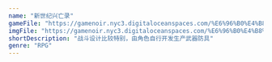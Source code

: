 ```yaml
---
name: "新世纪兴亡录"
gameFile: "https://gamenoir.nyc3.digitaloceanspaces.com/%E6%96%B0%E4%B8%96%E7%BA%AA%E5%85%B4%E4%BA%A1%E5%8F%B2/df.zip"
imgFile: "https://gamenoir.nyc3.digitaloceanspaces.com/%E6%96%B0%E4%B8%96%E7%BA%AA%E5%85%B4%E4%BA%A1%E5%8F%B2/original.webp"
shortDescription: "战斗设计比较特别，由角色自行开发生产武器防具"
genre: "RPG"
---
```


